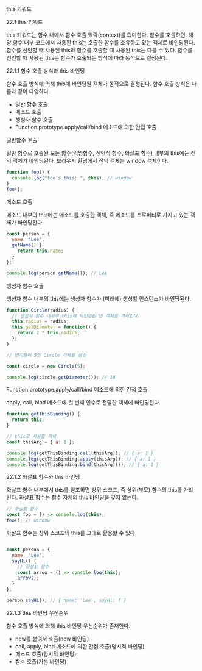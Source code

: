 this 키워드 

22.1 this 키워드

this 키워드는 함수 내에서 함수 호출 맥락(context)를 의미한다. 함수를 호출하면, 해당 함수 내부 코드에서 사용된 this는 호출한 함수를 소유하고 있는 객체로 바인딩된다. 함수를 선언할 때 사용된 this와 함수를 호출할 때 사용된 this는 다를 수 있다. 
함수를 선언할 때 사용된 this는 함수가 호출되는 방식에 따라 동적으로 결정된다.


22.1.1 함수 호출 방식과 this 바인딩

함수 호출 방식에 의해 this에 바인딩될 객체가 동적으로 결정된다. 함수 호출 방식은 다음과 같이 다양하다.

- 일반 함수 호출
- 메소드 호출
- 생성자 함수 호출
- Function.prototype.apply/call/bind 메소드에 의한 간접 호출


일반함수 호출 

일반 함수로 호출된 모든 함수(익명함수, 선언식 함수, 화살표 함수) 내부의 this에는 전역 객체가 바인딩된다. 브라우저 환경에서 전역 객체는 window 객체이다. 

```jsx
function foo() {
  console.log("foo's this: ", this); // window
}
foo();
```

메소드 호출

메소드 내부의 this에는 메소드를 호출한 객체, 즉 메소드를 프로퍼티로 가지고 있는 객체가 바인딩된다. 

```jsx
const person = {
  name: 'Lee',
  getName() {
    return this.name;
  }
};

console.log(person.getName()); // Lee
```

생성자 함수 호출

생성자 함수 내부의 this에는 생성자 함수가 (미래에) 생성할 인스턴스가 바인딩된다. 

```jsx
function Circle(radius) {
  // 생성자 함수 내부의 this에 바인딩된 빈 객체를 가리킨다.
  this.radius = radius;
  this.getDiameter = function() {
    return 2 * this.radius;
  };
}

// 반지름이 5인 Circle 객체를 생성

const circle = new Circle(5);

console.log(circle.getDiameter()); // 10
```

Function.prototype.apply/call/bind 메소드에 의한 간접 호출

apply, call, bind 메소드에 첫 번째 인수로 전달한 객체에 바인딩된다. 

```jsx
function getThisBinding() {
  return this;
}

// this로 사용할 객체
const thisArg = { a: 1 };

console.log(getThisBinding.call(thisArg)); // { a: 1 }
console.log(getThisBinding.apply(thisArg)); // { a: 1 }
console.log(getThisBinding.bind(thisArg)()); // { a: 1 }
```

22.1.2 화살표 함수와 this 바인딩

화살표 함수 내부에서 this를 참조하면 상위 스코프, 즉 상위(부모) 함수의 this를 가리킨다. 화살표 함수는 함수 자체의 this 바인딩을 갖지 않는다. 

```jsx
// 화살표 함수
const foo = () => console.log(this);
foo(); // window
```

화살표 함수는 상위 스코프의 this를 그대로 활용할 수 있다. 

```jsx

const person = {
  name: 'Lee',
  sayHi() {
    // 화살표 함수
    const arrow = () => console.log(this);
    arrow();
  }
};

person.sayHi(); // { name: 'Lee', sayHi: f }
```

22.1.3 this 바인딩 우선순위

함수 호출 방식에 의해 this 바인딩 우선순위가 존재한다.

- new를 붙여서 호출(new 바인딩)
- call, apply, bind 메소드에 의한 간접 호출(명시적 바인딩)
- 메소드 호출(암시적 바인딩)
- 함수 호출(기본 바인딩)
